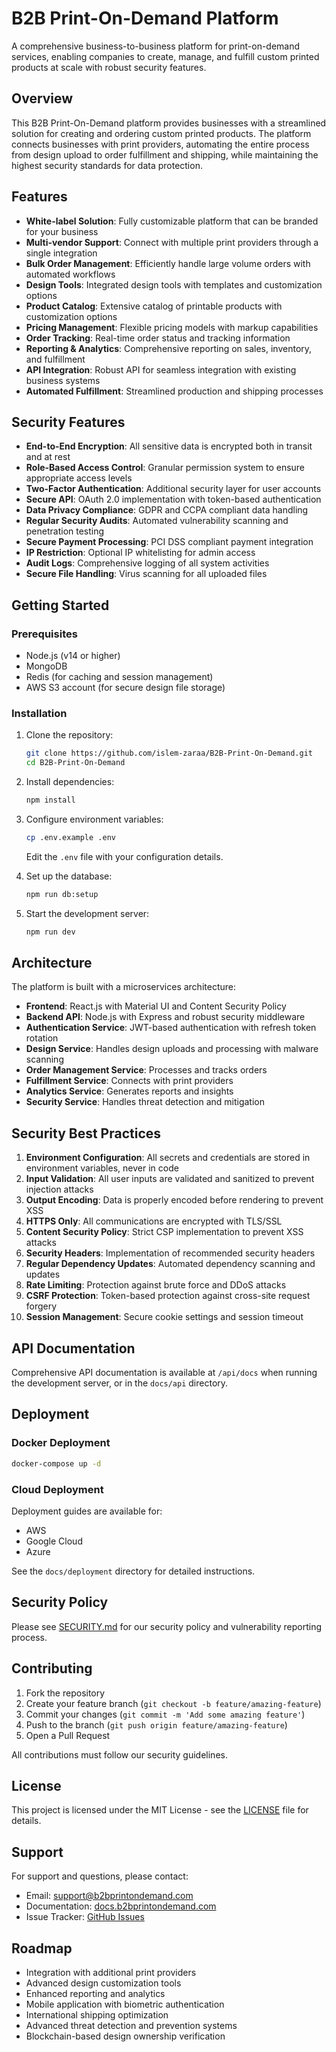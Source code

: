 # B2B Print-On-Demand Platform

A comprehensive business-to-business platform for print-on-demand services, enabling companies to create, manage, and fulfill custom printed products at scale with robust security features.

## Overview

This B2B Print-On-Demand platform provides businesses with a streamlined solution for creating and ordering custom printed products. The platform connects businesses with print providers, automating the entire process from design upload to order fulfillment and shipping, while maintaining the highest security standards for data protection.

## Features

- **White-label Solution**: Fully customizable platform that can be branded for your business
- **Multi-vendor Support**: Connect with multiple print providers through a single integration
- **Bulk Order Management**: Efficiently handle large volume orders with automated workflows
- **Design Tools**: Integrated design tools with templates and customization options
- **Product Catalog**: Extensive catalog of printable products with customization options
- **Pricing Management**: Flexible pricing models with markup capabilities
- **Order Tracking**: Real-time order status and tracking information
- **Reporting & Analytics**: Comprehensive reporting on sales, inventory, and fulfillment
- **API Integration**: Robust API for seamless integration with existing business systems
- **Automated Fulfillment**: Streamlined production and shipping processes

## Security Features

- **End-to-End Encryption**: All sensitive data is encrypted both in transit and at rest
- **Role-Based Access Control**: Granular permission system to ensure appropriate access levels
- **Two-Factor Authentication**: Additional security layer for user accounts
- **Secure API**: OAuth 2.0 implementation with token-based authentication
- **Data Privacy Compliance**: GDPR and CCPA compliant data handling
- **Regular Security Audits**: Automated vulnerability scanning and penetration testing
- **Secure Payment Processing**: PCI DSS compliant payment integration
- **IP Restriction**: Optional IP whitelisting for admin access
- **Audit Logs**: Comprehensive logging of all system activities
- **Secure File Handling**: Virus scanning for all uploaded files

## Getting Started

### Prerequisites

- Node.js (v14 or higher)
- MongoDB
- Redis (for caching and session management)
- AWS S3 account (for secure design file storage)

### Installation

1. Clone the repository:
   ```bash
   git clone https://github.com/islem-zaraa/B2B-Print-On-Demand.git
   cd B2B-Print-On-Demand
   ```

2. Install dependencies:
   ```bash
   npm install
   ```

3. Configure environment variables:
   ```bash
   cp .env.example .env
   ```
   Edit the `.env` file with your configuration details.

4. Set up the database:
   ```bash
   npm run db:setup
   ```

5. Start the development server:
   ```bash
   npm run dev
   ```

## Architecture

The platform is built with a microservices architecture:

- **Frontend**: React.js with Material UI and Content Security Policy
- **Backend API**: Node.js with Express and robust security middleware
- **Authentication Service**: JWT-based authentication with refresh token rotation
- **Design Service**: Handles design uploads and processing with malware scanning
- **Order Management Service**: Processes and tracks orders
- **Fulfillment Service**: Connects with print providers
- **Analytics Service**: Generates reports and insights
- **Security Service**: Handles threat detection and mitigation

## Security Best Practices

1. **Environment Configuration**: All secrets and credentials are stored in environment variables, never in code
2. **Input Validation**: All user inputs are validated and sanitized to prevent injection attacks
3. **Output Encoding**: Data is properly encoded before rendering to prevent XSS
4. **HTTPS Only**: All communications are encrypted with TLS/SSL
5. **Content Security Policy**: Strict CSP implementation to prevent XSS attacks
6. **Security Headers**: Implementation of recommended security headers
7. **Regular Dependency Updates**: Automated dependency scanning and updates
8. **Rate Limiting**: Protection against brute force and DDoS attacks
9. **CSRF Protection**: Token-based protection against cross-site request forgery
10. **Session Management**: Secure cookie settings and session timeout

## API Documentation

Comprehensive API documentation is available at `/api/docs` when running the development server, or in the `docs/api` directory.

## Deployment

### Docker Deployment

```bash
docker-compose up -d
```

### Cloud Deployment

Deployment guides are available for:
- AWS
- Google Cloud
- Azure

See the `docs/deployment` directory for detailed instructions.

## Security Policy

Please see [SECURITY.md](SECURITY.md) for our security policy and vulnerability reporting process.

## Contributing

1. Fork the repository
2. Create your feature branch (`git checkout -b feature/amazing-feature`)
3. Commit your changes (`git commit -m 'Add some amazing feature'`)
4. Push to the branch (`git push origin feature/amazing-feature`)
5. Open a Pull Request

All contributions must follow our security guidelines.

## License

This project is licensed under the MIT License - see the [LICENSE](LICENSE) file for details.

## Support

For support and questions, please contact:
- Email: support@b2bprintondemand.com
- Documentation: [docs.b2bprintondemand.com](https://docs.b2bprintondemand.com)
- Issue Tracker: [GitHub Issues](https://github.com/islem-zaraa/B2B-Print-On-Demand/issues)

## Roadmap

- Integration with additional print providers
- Advanced design customization tools
- Enhanced reporting and analytics
- Mobile application with biometric authentication
- International shipping optimization
- Advanced threat detection and prevention systems
- Blockchain-based design ownership verification